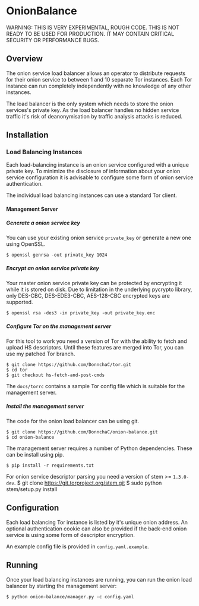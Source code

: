 # OnionBalance

WARNING: THIS IS VERY EXPERIMENTAL, ROUGH CODE. THIS IS NOT READY TO BE USED
FOR PRODUCTION. IT MAY CONTAIN CRITICAL SECURITY OR PERFORMANCE BUGS.

## Overview

The onion service load balancer allows an operator to distribute requests
for their onion service to between 1 and 10 separate Tor instances. Each
Tor instance can run completely independently with no knowledge of any other
instances.

The load balancer is the only system which needs to store the onion services's private key. As the load balancer handles no hidden service traffic it's
risk of deanonymisation by traffic analysis attacks is reduced.

## Installation

### Load Balancing Instances

Each load-balancing instance is an onion service configured with a unique
private key. To minimize the disclosure of information about your onion
service configuration it is advisable to configure some form of onion service
authentication.

The individual load balancing instances can use a standard Tor client.

#### Management Server

##### Generate a onion service key

You can use your existing onion service `private_key` or generate a new
one using OpenSSL.

    $ openssl genrsa -out private_key 1024

##### Encrypt an onion service private key

Your master onion service private key can be protected by encrypting it
while it is stored on disk. Due to limitation in the underlying pycrypto
library, only DES-CBC, DES-EDE3-CBC, AES-128-CBC encrypted keys are supported.

    $ openssl rsa -des3 -in private_key -out private_key.enc

##### Configure Tor on the management server

For this tool to work you need a version of Tor with the ability to fetch
and upload HS descriptors. Until these features are merged into Tor, you can
use my patched Tor branch.

    $ git clone https://github.com/DonnchaC/tor.git
    $ cd tor
    $ git checkout hs-fetch-and-post-cmds

The `docs/torrc` contains a sample Tor config file which is suitable for the
management server.

##### Install the management server

The code for the onion load balancer can be using git.

    $ git clone https://github.com/DonnchaC/onion-balance.git
    $ cd onion-balance

The management server requires a number of Python dependencies. These can
be install using pip.

    $ pip install -r requirements.txt

For onion service descriptor parsing you need a version of stem >= `1.3.0-dev`.
    $ git clone https://git.torproject.org/stem.git
    $ sudo python stem/setup.py install

## Configuration

Each load balancing Tor instance is listed by it's unique onion address.
An optional authentication cookie can also be provided if the back-end onion
service is using some form of descriptor encryption.

An example config file is provided in `config.yaml.example`.

## Running

Once your load balancing instances are running, you can run the onion load balancer by starting the management server:

    $ python onion-balance/manager.py -c config.yaml

